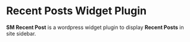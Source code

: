 # Recent Posts Widget Plugin
**SM Recent Post** is a wordpress widget plugin to display **Recent Posts** in site sidebar.
